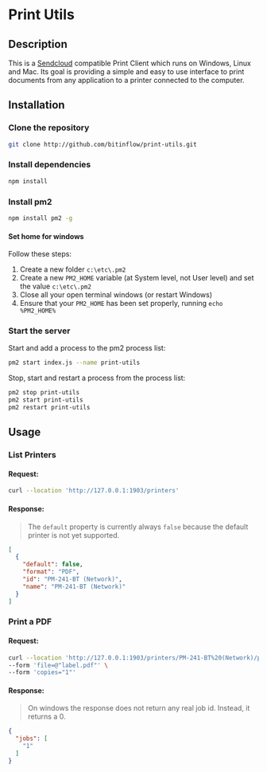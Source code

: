 # Print Utils

## Description

This is a [Sendcloud](https://www.sendcloud.com) compatible Print Client which runs on Windows, Linux and Mac. Its goal
is providing a simple and easy to use interface to print documents from any application to a printer connected to the
computer.

## Installation

### Clone the repository

```bash
git clone http://github.com/bitinflow/print-utils.git
```

### Install dependencies

```bash
npm install
```

### Install pm2

```bash
npm install pm2 -g
```

#### Set home for windows

Follow these steps:

1. Create a new folder `c:\etc\.pm2`
2. Create a new `PM2_HOME` variable (at System level, not User level) and set the value `c:\etc\.pm2`
3. Close all your open terminal windows (or restart Windows)
4. Ensure that your `PM2_HOME` has been set properly, running `echo %PM2_HOME%`

### Start the server

Start and add a process to the pm2 process list:

```bash
pm2 start index.js --name print-utils
```

Stop, start and restart a process from the process list:

```bash
pm2 stop print-utils
pm2 start print-utils
pm2 restart print-utils
```

## Usage

### List Printers

#### Request:

```bash
curl --location 'http://127.0.0.1:1903/printers'
```

#### Response:

> The `default` property is currently always `false` because the default printer is not yet supported.

```json
[
  {
    "default": false,
    "format": "PDF",
    "id": "PM-241-BT (Network)",
    "name": "PM-241-BT (Network)"
  }
]
```

### Print a PDF

#### Request:

```bash
curl --location 'http://127.0.0.1:1903/printers/PM-241-BT%20(Network)/print' \
--form 'file=@"label.pdf"' \
--form 'copies="1"'
```

#### Response:

> On windows the response does not return any real job id. Instead, it returns a 0.

```json
{
  "jobs": [
    "1"
  ]
}
```